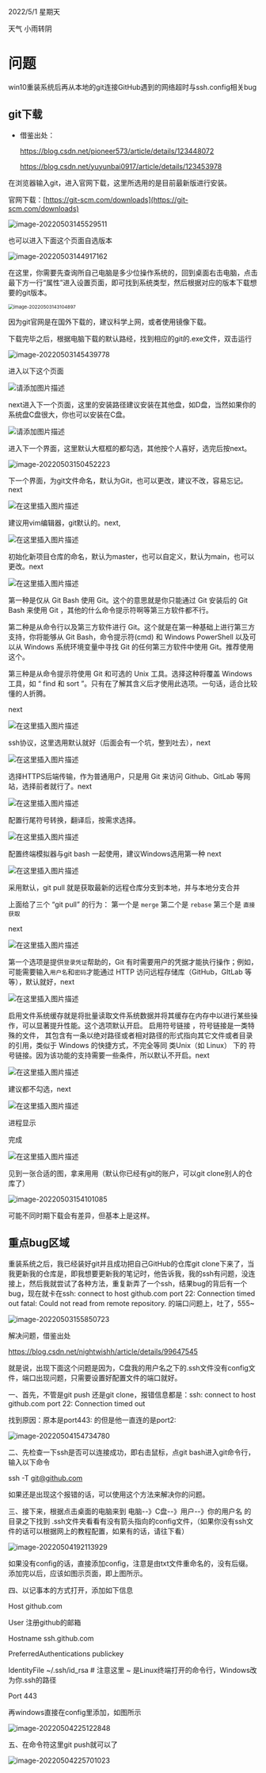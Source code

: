 2022/5/1    星期天

天气 小雨转阴

# 问题

win10重装系统后再从本地的git连接GitHub遇到的网络超时与ssh.config相关bug

## git下载

- 借鉴出处：

  https://blog.csdn.net/pioneer573/article/details/123448072

  https://blog.csdn.net/yuyunbai0917/article/details/123453978

在浏览器输入git，进入官网下载，这里所选用的是目前最新版进行安装。

官网下载：[https://git-scm.com/downloads](https://git-scm.com/downloads)

![image-20220503145529511](C:\Users\Happy\AppData\Roaming\Typora\typora-user-images\image-20220503145529511.png)

也可以进入下面这个页面自选版本

![image-20220503144917162](C:\Users\Happy\AppData\Roaming\Typora\typora-user-images\image-20220503144917162.png)

在这里，你需要先查询所自己电脑是多少位操作系统的，回到桌面右击电脑，点击最下方一行“属性”进入设置页面，即可找到系统类型，然后根据对应的版本下载想要的git版本。

<img src="C:\Users\Happy\AppData\Roaming\Typora\typora-user-images\image-20220503143104897.png" alt="image-20220503143104897" style="zoom:67%;" />

因为git官网是在国外下载的，建议科学上网，或者使用镜像下载。

下载完毕之后，根据电脑下载的默认路经，找到相应的git的.exe文件，双击运行

![image-20220503145439778](C:\Users\Happy\AppData\Roaming\Typora\typora-user-images\image-20220503145439778.png)

进入以下这个页面

![请添加图片描述](https://img-blog.csdnimg.cn/94ebbd64e7f24148846ff35760698e89.png)

next进入下一个页面，这里的安装路径建议安装在其他盘，如D盘，当然如果你的系统盘C盘很大，你也可以安装在C盘。

![请添加图片描述](https://img-blog.csdnimg.cn/5d405ce0c4214e7480e7cbd18208d470.png)

进入下一个界面，这里默认大框框的都勾选，其他按个人喜好，选完后按next。

![image-20220503150452223](C:\Users\Happy\AppData\Roaming\Typora\typora-user-images\image-20220503150452223.png)

下一个界面，为git文件命名，默认为Git，也可以更改，建议不改，容易忘记。next

![在这里插入图片描述](https://img-blog.csdnimg.cn/6414569159a044d1944bd0a1a023bbfa.png?x-oss-process=image/watermark,type_d3F5LXplbmhlaQ,shadow_50,text_Q1NETiBAbXVrZXM=,size_20,color_FFFFFF,t_70,g_se,x_16)

建议用vim编辑器，git默认的。next,

![在这里插入图片描述](https://img-blog.csdnimg.cn/4366a60da2564eb5b5fb929130ff7200.png?x-oss-process=image/watermark,type_d3F5LXplbmhlaQ,shadow_50,text_Q1NETiBAbXVrZXM=,size_20,color_FFFFFF,t_70,g_se,x_16)

初始化新项目仓库的命名，默认为master，也可以自定义，默认为main，也可以更改。next

![在这里插入图片描述](https://img-blog.csdnimg.cn/fbdd2976af294092ba79eb8185229093.png?x-oss-process=image/watermark,type_d3F5LXplbmhlaQ,shadow_50,text_Q1NETiBAbXVrZXM=,size_20,color_FFFFFF,t_70,g_se,x_16)



第一种是仅从 Git Bash 使用 Git。这个的意思就是你只能通过 Git 安装后的 Git Bash 来使用 Git ，其他的什么命令提示符啊等第三方软件都不行。

第二种是从命令行以及第三方软件进行 Git。这个就是在第一种基础上进行第三方支持，你将能够从 Git Bash，命令提示符(cmd) 和 Windows PowerShell 以及可以从 Windows 系统环境变量中寻找 Git 的任何第三方软件中使用 Git。推荐使用这个。

第三种是从命令提示符使用 Git 和可选的 Unix 工具。选择这种将覆盖 Windows 工具，如 “ find 和 sort ”。只有在了解其含义后才使用此选项。一句话，适合比较懂的人折腾。

next

![在这里插入图片描述](https://img-blog.csdnimg.cn/3774bfaa37a947b9bf164a689eabdd2b.png?x-oss-process=image/watermark,type_d3F5LXplbmhlaQ,shadow_50,text_Q1NETiBAbXVrZXM=,size_20,color_FFFFFF,t_70,g_se,x_16)

ssh协议，这里选用默认就好（后面会有一个坑，整到吐去），next

![在这里插入图片描述](https://img-blog.csdnimg.cn/692dd96787bf4dcba95f294ded89b8c7.png?x-oss-process=image/watermark,type_d3F5LXplbmhlaQ,shadow_50,text_Q1NETiBAbXVrZXM=,size_20,color_FFFFFF,t_70,g_se,x_16)

选择HTTPS后端传输，作为普通用户，只是用 Git 来访问 Github、GitLab 等网站，选择前者就行了。next

![在这里插入图片描述](https://img-blog.csdnimg.cn/908d38eefeaa4cc790ee45d94901fb09.png?x-oss-process=image/watermark,type_d3F5LXplbmhlaQ,shadow_50,text_Q1NETiBAbXVrZXM=,size_20,color_FFFFFF,t_70,g_se,x_16)

配置行尾符号转换，翻译后，按需求选择。

![在这里插入图片描述](https://img-blog.csdnimg.cn/7c96a96d4ecb4728acd9fb88aadd4cb2.png?x-oss-process=image/watermark,type_d3F5LXplbmhlaQ,shadow_50,text_Q1NETiBAbXVrZXM=,size_20,color_FFFFFF,t_70,g_se,x_16)

配置终端模拟器与git bash 一起使用，建议Windows选用第一种 next

![在这里插入图片描述](https://img-blog.csdnimg.cn/b0c07f97dc0f4eada2a38d2aa2b4c1ee.png?x-oss-process=image/watermark,type_d3F5LXplbmhlaQ,shadow_50,text_Q1NETiBAbXVrZXM=,size_20,color_FFFFFF,t_70,g_se,x_16)

采用默认，git pull 就是获取最新的远程仓库分支到本地，并与本地分支合并

上面给了三个 “git pull” 的行为：
第一个是 `merge`
第二个是 `rebase`
第三个是 `直接获取`

next

![在这里插入图片描述](https://img-blog.csdnimg.cn/9a59b42b115348458f2d1af0320c5ca1.png?x-oss-process=image/watermark,type_d3F5LXplbmhlaQ,shadow_50,text_Q1NETiBAbXVrZXM=,size_20,color_FFFFFF,t_70,g_se,x_16)

第一个选项是提供`登录凭证`帮助的，Git 有时需要用户的凭据才能执行操作；例如，可能需要输入`用户名`和`密码`才能通过 HTTP 访问远程存储库（GitHub，GItLab 等等），默认就好，next

![在这里插入图片描述](https://img-blog.csdnimg.cn/678f9348bff44f3c80979009d4d79fba.png?x-oss-process=image/watermark,type_d3F5LXplbmhlaQ,shadow_50,text_Q1NETiBAbXVrZXM=,size_20,color_FFFFFF,t_70,g_se,x_16)

启用文件系统缓存就是将批量读取文件系统数据并将其缓存在内存中以进行某些操作，可以显著提升性能。这个选项默认开启。
启用符号链接 ，符号链接是一类特殊的文件， 其包含有一条以绝对路径或者相对路径的形式指向其它文件或者目录的引用，类似于 Windows 的快捷方式，不完全等同 类Unix（如 Linux） 下的 符号链接。因为该功能的支持需要一些条件，所以默认不开启。next

![在这里插入图片描述](https://img-blog.csdnimg.cn/26ad8c02f89c4f6599afd6284633beca.png?x-oss-process=image/watermark,type_d3F5LXplbmhlaQ,shadow_50,text_Q1NETiBAbXVrZXM=,size_20,color_FFFFFF,t_70,g_se,x_16)

建议都不勾选，next

![在这里插入图片描述](https://img-blog.csdnimg.cn/8a16a426ad794d119aa9d57132395985.png?x-oss-process=image/watermark,type_d3F5LXplbmhlaQ,shadow_50,text_Q1NETiBAbXVrZXM=,size_20,color_FFFFFF,t_70,g_se,x_16)

进程显示

完成

![在这里插入图片描述](https://img-blog.csdnimg.cn/48f67e0230054f2ba6bdf85fc9ea6db4.png?x-oss-process=image/watermark,type_d3F5LXplbmhlaQ,shadow_50,text_Q1NETiBAbXVrZXM=,size_20,color_FFFFFF,t_70,g_se,x_16)

见到一张合适的图，拿来用用（默认你已经有git的账户，可以git clone别人的仓库了）

![image-20220503154101085](C:\Users\Happy\AppData\Roaming\Typora\typora-user-images\image-20220503154101085.png)

可能不同时期下载会有差异，但基本上是这样。



## 重点bug区域

重装系统之后，我已经装好git并且成功把自己GitHub的仓库git clone下来了，当我更新我的仓库是，即我想要更新我的笔记时，他告诉我，我的ssh有问题，没连接上，然后我就尝试了各种方法，重复新弄了一个ssh，结果bug的背后有一个bug，现在就卡在ssh: connect to host github.com port 22: Connection timed out
fatal: Could not read from remote repository. 的端口问题上，吐了，555~

![image-20220503155850723](C:\Users\Happy\AppData\Roaming\Typora\typora-user-images\image-20220503155850723.png)



解决问题，借鉴出处

https://blog.csdn.net/nightwishh/article/details/99647545

就是说，出现下面这个问题是因为，C盘我的用户名之下的.ssh文件没有config文件，端口出现问题，只需要设置好配置文件的端口就好。



一、首先，不管是git push 还是git clone，报错信息都是：ssh: connect to host github.com port 22: Connection timed out

找到原因：原本是port443: 的但是他一直连的是port2: 

![image-20220504154734780](C:\Users\Happy\AppData\Roaming\Typora\typora-user-images\image-20220504154734780.png)



二、先检查一下ssh是否可以连接成功，即右击鼠标，点git bash进入git命令行，输入以下命令

ssh -T git@github.com

如果还是出现这个报错的话，可以使用这个方法来解决你的问题。



三、接下来，根据点击桌面的电脑来到 电脑--》C盘--》用户--》你的用户名  的目录之下找到 .ssh文件夹看看有没有箭头指向的config文件，（如果你没有ssh文件的话可以根据网上的教程配置，如果有的话，请往下看）

![image-20220504192113929](C:\Users\Happy\AppData\Roaming\Typora\typora-user-images\image-20220504192113929.png)

如果没有config的话，直接添加config，注意是由txt文件重命名的，没有后缀。添加完以后，应该如图示页面，即上图所示。



四、以记事本的方式打开，添加如下信息

Host github.com 

User 注册github的邮箱 

Hostname ssh.github.com 

PreferredAuthentications publickey 

IdentityFile ~/.ssh/id_rsa   # 注意这里 ~ 是Linux终端打开的命令行，Windows改为你.ssh的路径

Port 443

再windows直接在config里添加，如图所示

![image-20220504225122848](C:\Users\Happy\AppData\Roaming\Typora\typora-user-images\image-20220504225122848.png)



五、在命令符这里git push就可以了

![image-20220504225701023](C:\Users\Happy\AppData\Roaming\Typora\typora-user-images\image-20220504225701023.png)

